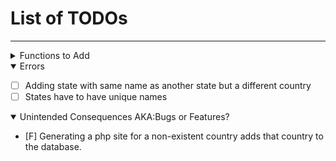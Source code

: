 # List of TODOs
----------------
<details>
<summary>Functions to Add</summary>

+ [ ] Upwards propagation of creation
    + [x] state creates country
    + [x] site creates state
    + [x] area creates site
    + [ ] route creates site
    + [ ] route creates area
+ [ ] Search Functions
    + [ ] By Country
        + [ ] Popularity
        + [ ] Difficulty
        + [ ] Type
    + [ ] By State
        + [ ] Popularity
        + [ ] Difficulty
        + [ ] Type
    + [ ] By Site
        + [ ] Popularity
        + [ ] Difficulty
        + [ ] Type
    + [ ] By Area
        + [ ] Popularity
        + [ ] Difficulty
        + [ ] Type
+ [ ] Auto make files
    + [x] Countries
    + [x] States
    + [ ] Sites
    + [ ] Areas
    + [ ] Routes
+ [ ] Create
    + [x] Country
    + [x] State
    + [x] Site
    + [x] Area
    + [x] Route
    + [ ] Pitch
    + [ ] User
    + [ ] Picture

</details>

<details open>
<summary>Errors</summary>

+ [ ] Adding state with same name as another state but a different country
+ [ ] States have to have unique names

</details>

<details open>
<summary>Unintended Consequences AKA:Bugs or Features?</summary>

+ [F] Generating a php site for a non-existent country adds that country to the
database.
</details>

